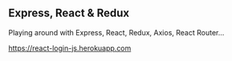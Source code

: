 ## Express, React & Redux

Playing around with Express, React, Redux, Axios, React Router...

https://react-login-js.herokuapp.com
